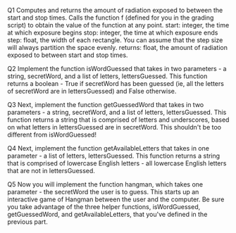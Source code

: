 Q1 Computes and returns the amount of radiation exposed to between the start and stop times. Calls the function f (defined for you in the grading script) to obtain the value of the function at any point.
 start: integer, the time at which exposure begins
 stop: integer, the time at which exposure ends
 step: float, the width of each rectangle. You can assume that
 the step size will always partition the space evenly.
 returns: float, the amount of radiation exposed to between start and stop times.
 
 Q2 Implement the function isWordGuessed that takes in two parameters - a string, secretWord, and a list of letters, lettersGuessed. This function returns a boolean - True if secretWord has been guessed (ie, all the letters of secretWord are in lettersGuessed) and False otherwise.
 
 Q3 Next, implement the function getGuessedWord that takes in two parameters - a string, secretWord, and a list of letters, lettersGuessed. This function returns a string that is comprised of letters and underscores, based on what letters in lettersGuessed are in secretWord. This shouldn't be too different from isWordGuessed!
 
 Q4 Next, implement the function getAvailableLetters that takes in one parameter - a list of letters, lettersGuessed. This function returns a string that is comprised of lowercase English letters - all lowercase English letters that are not in lettersGuessed.
 
 Q5 Now you will implement the function hangman, which takes one parameter - the secretWord the user is to guess. This starts up an interactive game of Hangman between the user and the computer. Be sure you take advantage of the three helper functions, isWordGuessed, getGuessedWord, and getAvailableLetters, that you've defined in the previous part.
